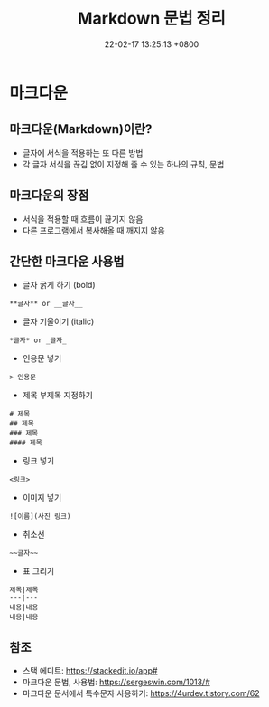 ﻿---
title: 'Markdown 문법 정리'
date: 22-02-17 13:25:13 +0800
categories: ['개발 툴', 'Markdown']
tags: [markdown]     # TAG names should always be lowercase
---

# 마크다운
## 마크다운(Markdown)이란?

- 글자에 서식을 적용하는 또 다른 방법
- 각 글자 서식을 끊김 없이 지정해 줄 수 있는 하나의 규칙, 문법

## 마크다운의 장점
- 서식을 적용할 때 흐름이 끊기지 않음
- 다른 프로그램에서 복사해올 때 깨지지 않음

## 간단한 마크다운 사용법

- 글자 굵게 하기 (bold)
```
**글자** or __글자__
```  
- 글자 기울이기 (italic)
```
*글자* or _글자_
```  
- 인용문 넣기
```
> 인용문
```  
- 제목 부제목 지정하기
```
# 제목
## 제목
### 제목
#### 제목
```  
- 링크 넣기
```
<링크>
```  
- 이미지 넣기
```
![이름](사진 링크)
```  
- 취소선
```
~~글자~~
```  
- 표 그리기
```
제목|제목
---|---
내용|내용
내용|내용
```  

## 참조
- 스택 에디트: <https://stackedit.io/app#>
- 마크다운 문법, 사용법: <https://sergeswin.com/1013/#>
- 마크다운 문서에서 특수문자 사용하기: 
<https://4urdev.tistory.com/62>
